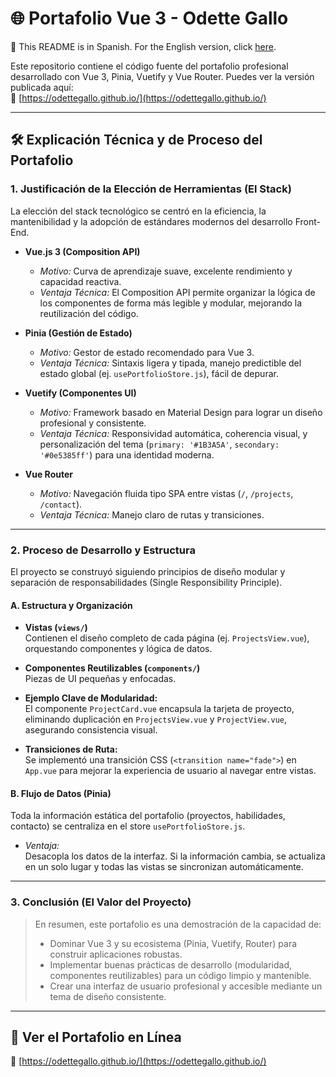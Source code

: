 # 🌐 Portafolio Vue 3 - Odette Gallo

📄 This README is in Spanish. For the English version, click [here](README.en.md).

Este repositorio contiene el código fuente del portafolio profesional desarrollado con Vue 3, Pinia, Vuetify y Vue Router. Puedes ver la versión publicada aquí:  
🔗 [https://odettegallo.github.io/](https://odettegallo.github.io/)

---

## 🛠️ Explicación Técnica y de Proceso del Portafolio

### 1. Justificación de la Elección de Herramientas (El Stack)

La elección del stack tecnológico se centró en la eficiencia, la mantenibilidad y la adopción de estándares modernos del desarrollo Front-End.

- **Vue.js 3 (Composition API)**  
  - *Motivo:* Curva de aprendizaje suave, excelente rendimiento y capacidad reactiva.  
  - *Ventaja Técnica:* El Composition API permite organizar la lógica de los componentes de forma más legible y modular, mejorando la reutilización del código.

- **Pinia (Gestión de Estado)**  
  - *Motivo:* Gestor de estado recomendado para Vue 3.  
  - *Ventaja Técnica:* Sintaxis ligera y tipada, manejo predictible del estado global (ej. `usePortfolioStore.js`), fácil de depurar.

- **Vuetify (Componentes UI)**  
  - *Motivo:* Framework basado en Material Design para lograr un diseño profesional y consistente.  
  - *Ventaja Técnica:* Responsividad automática, coherencia visual, y personalización del tema (`primary: '#1B3A5A'`, `secondary: '#0e5385ff'`) para una identidad moderna.

- **Vue Router**  
  - *Motivo:* Navegación fluida tipo SPA entre vistas (`/`, `/projects`, `/contact`).  
  - *Ventaja Técnica:* Manejo claro de rutas y transiciones.

---

### 2. Proceso de Desarrollo y Estructura

El proyecto se construyó siguiendo principios de diseño modular y separación de responsabilidades (Single Responsibility Principle).

#### A. Estructura y Organización

- **Vistas (`views/`)**  
  Contienen el diseño completo de cada página (ej. `ProjectsView.vue`), orquestando componentes y lógica de datos.

- **Componentes Reutilizables (`components/`)**  
  Piezas de UI pequeñas y enfocadas.

- **Ejemplo Clave de Modularidad:**  
  El componente `ProjectCard.vue` encapsula la tarjeta de proyecto, eliminando duplicación en `ProjectsView.vue` y `ProjectView.vue`, asegurando consistencia visual.

- **Transiciones de Ruta:**  
  Se implementó una transición CSS (`<transition name="fade">`) en `App.vue` para mejorar la experiencia de usuario al navegar entre vistas.

#### B. Flujo de Datos (Pinia)

Toda la información estática del portafolio (proyectos, habilidades, contacto) se centraliza en el store `usePortfolioStore.js`.

- *Ventaja:*  
  Desacopla los datos de la interfaz. Si la información cambia, se actualiza en un solo lugar y todas las vistas se sincronizan automáticamente.

---

### 3. Conclusión (El Valor del Proyecto)

> En resumen, este portafolio es una demostración de la capacidad de:
> - Dominar Vue 3 y su ecosistema (Pinia, Vuetify, Router) para construir aplicaciones robustas.
> - Implementar buenas prácticas de desarrollo (modularidad, componentes reutilizables) para un código limpio y mantenible.
> - Crear una interfaz de usuario profesional y accesible mediante un tema de diseño consistente.

---

## 🚀 Ver el Portafolio en Línea

🔗 [https://odettegallo.github.io/](https://odettegallo.github.io/)
